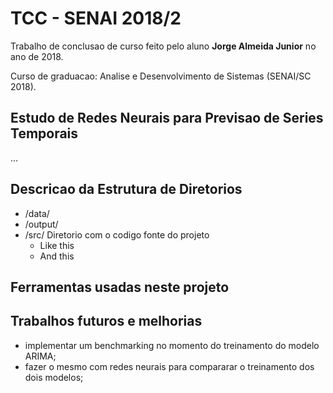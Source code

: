 
# TCC - SENAI 2018/2

Trabalho de conclusao de curso feito pelo aluno **Jorge Almeida Junior** no ano de 2018.

Curso de graduacao: Analise e Desenvolvimento de Sistemas (SENAI/SC 2018).

## Estudo de Redes Neurais para Previsao de Series Temporais

...

## Descricao da Estrutura de Diretorios

- /data/
- /output/
- /src/ Diretorio com o codigo fonte do projeto
  - Like this
  - And this

## Ferramentas usadas neste projeto

## Trabalhos futuros e melhorias

- implementar um benchmarking no momento do treinamento do modelo ARIMA;
- fazer o mesmo com redes neurais para compararar o treinamento dos dois modelos;
